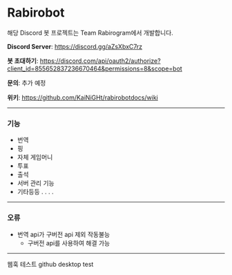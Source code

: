 # Rabirobot

해당 Discord 봇 프로젝트는 Team Rabirogram에서 개발합니다.

**Discord Server**: https://discord.gg/aZsXbxC7rz

**봇 초대하기**: https://discord.com/api/oauth2/authorize?client_id=855652837236670464&permissions=8&scope=bot

**문의**: 추가 예정

**위키**: https://github.com/KaiNiGHt/rabirobotdocs/wiki

------

### 기능

* 번역
* 핑
* 자체 게임머니
* 투표
* 출석
* 서버 관리 기능
* 기타등등 . . . .

------
### 오류

* 번역 api가 구버전 api 제외 작동불능
  * 구버전 api를 사용하여 해결 가능

------
웹훅 테스트
github desktop test